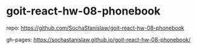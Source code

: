 # goit-react-hw-08-phonebook

<!--  -->

repo: https://github.com/SochaStanislaw/goit-react-hw-08-phonebook

<!--  -->

gh-pages: https://sochastanislaw.github.io/goit-react-hw-08-phonebook/
